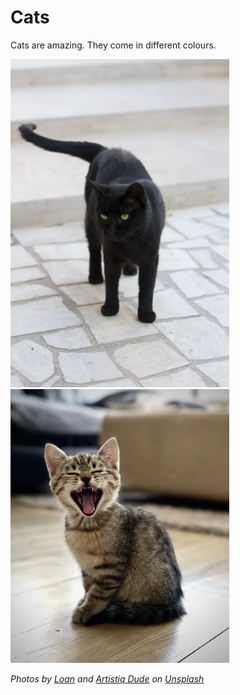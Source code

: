 # Cats

Cats are amazing. They come in different colours.

<img src="img/black-cat.jpg" width="350px" /> <img src="img/tabby-cat.jpg" width="350px" />

*Photos by [Loan](https://unsplash.com/photos/7AIDE8PrvA0) and [Artistiq Dude](https://unsplash.com/photos/o1mI1HD3NVI) on [Unsplash](https://unsplash.com)*